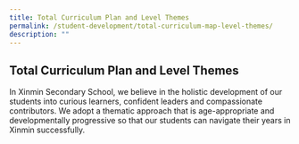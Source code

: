 ```yaml
---
title: Total Curriculum Plan and Level Themes
permalink: /student-development/total-curriculum-map-level-themes/
description: ""
---
```

Total Curriculum Plan and Level Themes
------

In Xinmin Secondary School, we believe in the holistic development of our students into curious learners, confident leaders and compassionate contributors. We adopt a thematic approach that is age-appropriate and developmentally progressive so that our students can navigate their years in Xinmin successfully.